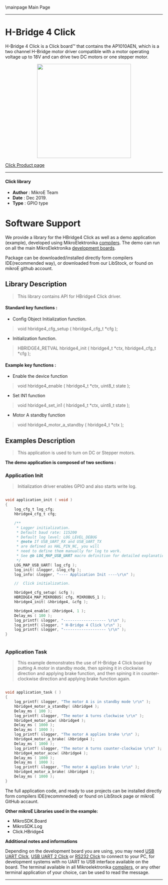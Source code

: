\mainpage Main Page
 
 

---
# H-Bridge 4 Click

H-Bridge 4 Click is a Click board™ that contains the AP1010AEN, which is a two channel H-Bridge motor driver compatible with a motor operating voltage up to 18V and can drive two DC motors or one stepper motor.

<p align="center">
  <img src="https://download.mikroe.com/images/click_for_ide/hbridge4_click.png" height=300px>
</p>

[Click Product page](https://www.mikroe.com/h-bridge-4-click)

---


#### Click library 

- **Author**        : MikroE Team
- **Date**          : Dec 2019.
- **Type**          : GPIO type


# Software Support

We provide a library for the HBridge4 Click 
as well as a demo application (example), developed using MikroElektronika 
[compilers](https://shop.mikroe.com/compilers). 
The demo can run on all the main MikroElektronika [development boards](https://shop.mikroe.com/development-boards).

Package can be downloaded/installed directly form compilers IDE(recommended way), or downloaded from our LibStock, or found on mikroE github account. 

## Library Description

> This library contains API for HBridge4 Click driver.

#### Standard key functions :

- Config Object Initialization function.
> void hbridge4_cfg_setup ( hbridge4_cfg_t *cfg ); 
 
- Initialization function.
> HBRIDGE4_RETVAL hbridge4_init ( hbridge4_t *ctx, hbridge4_cfg_t *cfg );

#### Example key functions :

- Enable the device function
> void hbridge4_enable ( hbridge4_t *ctx, uint8_t state );
 
- Set IN1 function
> void hbridge4_set_in1 ( hbridge4_t *ctx, uint8_t state );

- Motor A standby function
> void hbridge4_motor_a_standby ( hbridge4_t *ctx );

## Examples Description

> This application is used to turn on DC or Stepper motors.

**The demo application is composed of two sections :**

### Application Init 

> Initialization driver enables GPIO and also starts write log. 

```c

void application_init ( void )
{
    log_cfg_t log_cfg;
    hbridge4_cfg_t cfg;

    /** 
     * Logger initialization.
     * Default baud rate: 115200
     * Default log level: LOG_LEVEL_DEBUG
     * @note If USB_UART_RX and USB_UART_TX 
     * are defined as HAL_PIN_NC, you will 
     * need to define them manually for log to work. 
     * See @b LOG_MAP_USB_UART macro definition for detailed explanation.
     */
    LOG_MAP_USB_UART( log_cfg );
    log_init( &logger, &log_cfg );
    log_info( &logger, "---- Application Init ----\r\n" );

    //  Click initialization.

    hbridge4_cfg_setup( &cfg );
    HBRIDGE4_MAP_MIKROBUS( cfg, MIKROBUS_1 );
    hbridge4_init( &hbridge4, &cfg );

    hbridge4_enable( &hbridge4, 1 );
    Delay_ms ( 100 );
    log_printf( &logger, "------------------- \r\n" );
    log_printf( &logger, " H-Bridge 4 Click \r\n" );
    log_printf( &logger, "------------------- \r\n" );
}
  
```

### Application Task

> This example demonstrates the use of H-Bridge 4 Click board by putting A motor
> in standby mode, then spining it in clockwise direction and applying brake function, and then
> spining it in counter-clockwise direction and applying brake function again.

```c

void application_task ( )
{
    log_printf( &logger, "The motor A is in standby mode \r\n" );
    hbridge4_motor_a_standby( &hbridge4 );
    Delay_ms ( 100 );
    log_printf( &logger, "The motor A turns clockwise \r\n" );
    hbridge4_motor_acw( &hbridge4 );
    Delay_ms ( 1000 );
    Delay_ms ( 1000 );
    log_printf( &logger, "The motor A applies brake \r\n" );
    hbridge4_motor_a_brake( &hbridge4 );
    Delay_ms ( 1000 );
    log_printf( &logger, "The motor A turns counter-clockwise \r\n" );
    hbridge4_motor_accw( &hbridge4 );
    Delay_ms ( 1000 );
    Delay_ms ( 1000 );
    log_printf( &logger, "The motor A applies brake \r\n" );
    hbridge4_motor_a_brake( &hbridge4 );
    Delay_ms ( 1000 );
}

```

The full application code, and ready to use projects can be  installed directly form compilers IDE(recommneded) or found on LibStock page or mikroE GitHub accaunt.

**Other mikroE Libraries used in the example:** 

- MikroSDK.Board
- MikroSDK.Log
- Click.HBridge4

**Additional notes and informations**

Depending on the development board you are using, you may need 
[USB UART Click](https://shop.mikroe.com/usb-uart-click), 
[USB UART 2 Click](https://shop.mikroe.com/usb-uart-2-click) or 
[RS232 Click](https://shop.mikroe.com/rs232-click) to connect to your PC, for 
development systems with no UART to USB interface available on the board. The 
terminal available in all Mikroelektronika 
[compilers](https://shop.mikroe.com/compilers), or any other terminal application 
of your choice, can be used to read the message.



---

